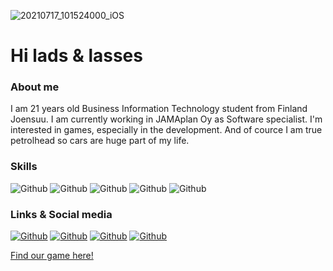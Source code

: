 ![20210717_101524000_iOS](https://user-images.githubusercontent.com/64532516/126114638-173689f7-cd6c-48cc-86ef-4d91669a0ec4.jpg)
# Hi lads & lasses

### About me
I am 21 years old Business Information Technology student from Finland Joensuu.
I am currently working in JAMAplan Oy as Software specialist. I'm interested in games, especially in the development. And of cource I am true petrolhead so cars are huge part of my life.

### Skills
<img alt="Github" src="https://img.shields.io/badge/C%23-239120?style=for-the-badge&logo=c-sharp&logoColor=white"></a>
<img alt="Github" src="https://img.shields.io/badge/C%2B%2B-00599C?style=for-the-badge&logo=c%2B%2B&logoColor=white"></a>
<img alt="Github" src="https://img.shields.io/badge/Java-ED8B00?style=for-the-badge&logo=java&logoColor=white"></a>
<img alt="Github" src="https://img.shields.io/badge/Python-3776AB?style=for-the-badge&logo=python&logoColor=white"></a>
<img alt="Github" src="https://img.shields.io/badge/Unity-100000?style=for-the-badge&logo=unity&logoColor=white"></a>


### Links & Social media

<a href="https://www.linkedin.com/in/aleksi-putkonen-4230761a6/" target="_blank"><img alt="Github" src="https://img.shields.io/badge/linkedin-%230077B5.svg?&style=for-the-badge&logo=linkedin&logoColor=white"></a>
<a href="https://www.instagram.com/aleksiputkone/" target="_blank"><img alt="Github" src="https://img.shields.io/badge/Instagram-E4405F?style=for-the-badge&logo=instagram&logoColor=white"></a>
<a href="https://github.com/AlfaMikePapa" target="_blank"><img alt="Github" src="https://img.shields.io/badge/GitHub-100000?style=for-the-badge&logo=github&logoColor=white"></a>
<a href="https://www.reddit.com/user/RoleXeiXD" target="_blank"><img alt="Github" src="https://img.shields.io/badge/Reddit-FF4500?style=for-the-badge&logo=reddit&logoColor=white"></a>

[Find our game here!](https://rykae.itch.io/btl)

